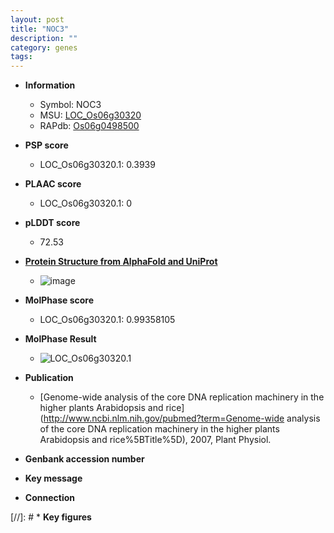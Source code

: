 ```yaml
---
layout: post
title: "NOC3"
description: ""
category: genes
tags: 
---
```


* **Information**  
    + Symbol: NOC3  
    + MSU: [LOC_Os06g30320](http://rice.plantbiology.msu.edu/cgi-bin/ORF_infopage.cgi?orf=LOC_Os06g30320)  
    + RAPdb: [Os06g0498500](http://rapdb.dna.affrc.go.jp/viewer/gbrowse_details/irgsp1?name=Os06g0498500)  

* **PSP score**  
    + LOC_Os06g30320.1: 0.3939 

* **PLAAC score**  
    + LOC_Os06g30320.1: 0 

* **pLDDT score**
    + 72.53

* **[Protein Structure from AlphaFold and UniProt](https://www.uniprot.org/uniprotkb/Q656B0/entry#structure)**
    + ![image](https://ricepsp.github.io/images/Q6/AF-Q656B0-F1.png)

* **MolPhase score**
    + LOC_Os06g30320.1: 0.99358105

* **MolPhase Result**
    + ![LOC_Os06g30320.1](https://304243504.github.io/Pictures/LOC_Os06g/LOC_Os06g30320.1.png)

* **Publication**  
    + [Genome-wide analysis of the core DNA replication machinery in the higher plants Arabidopsis and rice](http://www.ncbi.nlm.nih.gov/pubmed?term=Genome-wide analysis of the core DNA replication machinery in the higher plants Arabidopsis and rice%5BTitle%5D), 2007, Plant Physiol.

* **Genbank accession number**  

* **Key message**  

* **Connection**  

[//]: # * **Key figures**  


